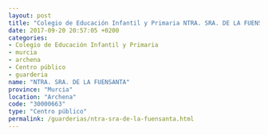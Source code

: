 ```yaml
---
layout: post
title: "Colegio de Educación Infantil y Primaria NTRA. SRA. DE LA FUENSANTA"
date: 2017-09-20 20:57:05 +0200
categories:
- Colegio de Educación Infantil y Primaria
- murcia
- archena
- Centro público
- guarderia
name: "NTRA. SRA. DE LA FUENSANTA"
province: "Murcia"
location: "Archena"
code: "30000663"
type: "Centro público"
permalink: /guarderias/ntra-sra-de-la-fuensanta.html
---
```

